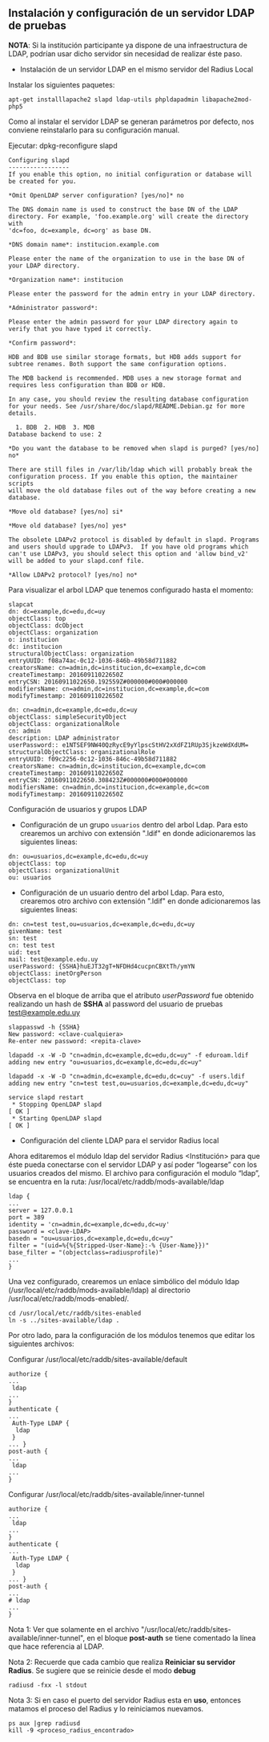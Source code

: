 ## Instalación y configuración de un servidor LDAP de pruebas

**NOTA**: Si la institución participante ya dispone de una infraestructura de LDAP, podrían usar dicho servidor sin necesidad de realizar éste paso.

- Instalación de un servidor LDAP en el mismo servidor del Radius Local

Instalar los siguientes paquetes:
```
apt-get installlapache2 slapd ldap-utils phpldapadmin libapache2mod-php5    
```
Como al instalar el servidor LDAP se generan parámetros por defecto, nos conviene reinstalarlo para su configuración manual.

Ejecutar: dpkg-reconfigure slapd

```
Configuring slapd
-----------------
If you enable this option, no initial configuration or database will be created for you.

*Omit OpenLDAP server configuration? [yes/no]* no

The DNS domain name is used to construct the base DN of the LDAP directory. For example, 'foo.example.org' will create the directory with
'dc=foo, dc=example, dc=org' as base DN.

*DNS domain name*: institucion.example.com

Please enter the name of the organization to use in the base DN of your LDAP directory.

*Organization name*: institucion

Please enter the password for the admin entry in your LDAP directory.

*Administrator password*: 

Please enter the admin password for your LDAP directory again to verify that you have typed it correctly.

*Confirm password*: 

HDB and BDB use similar storage formats, but HDB adds support for subtree renames. Both support the same configuration options.

The MDB backend is recommended. MDB uses a new storage format and requires less configuration than BDB or HDB.

In any case, you should review the resulting database configuration for your needs. See /usr/share/doc/slapd/README.Debian.gz for more
details.

  1. BDB  2. HDB  3. MDB
Database backend to use: 2

*Do you want the database to be removed when slapd is purged? [yes/no] no*

There are still files in /var/lib/ldap which will probably break the configuration process. If you enable this option, the maintainer scripts
will move the old database files out of the way before creating a new database.

*Move old database? [yes/no] si*

*Move old database? [yes/no] yes*

The obsolete LDAPv2 protocol is disabled by default in slapd. Programs and users should upgrade to LDAPv3.  If you have old programs which
can't use LDAPv3, you should select this option and 'allow bind_v2' will be added to your slapd.conf file.

*Allow LDAPv2 protocol? [yes/no] no*
```
Para visualizar el arbol LDAP que tenemos configurado hasta el momento:
```
slapcat 
dn: dc=example,dc=edu,dc=uy
objectClass: top
objectClass: dcObject
objectClass: organization
o: institucion
dc: institucion
structuralObjectClass: organization
entryUUID: f08a74ac-0c12-1036-846b-49b58d711882
creatorsName: cn=admin,dc=institucion,dc=example,dc=com
createTimestamp: 20160911022650Z
entryCSN: 20160911022650.192559Z#000000#000#000000
modifiersName: cn=admin,dc=institucion,dc=example,dc=com
modifyTimestamp: 20160911022650Z

dn: cn=admin,dc=example,dc=edu,dc=uy
objectClass: simpleSecurityObject
objectClass: organizationalRole
cn: admin
description: LDAP administrator
userPassword:: e1NTSEF9NW40QzRycE9yYlpscStHV2xXdFZ1RUp3SjkzeWdXdUM=
structuralObjectClass: organizationalRole
entryUUID: f09c2256-0c12-1036-846c-49b58d711882
creatorsName: cn=admin,dc=institucion,dc=example,dc=com
createTimestamp: 20160911022650Z
entryCSN: 20160911022650.308423Z#000000#000#000000
modifiersName: cn=admin,dc=institucion,dc=example,dc=com
modifyTimestamp: 20160911022650Z
```
Configuración de usuarios y grupos LDAP

- Configuración de un grupo `usuarios` dentro del arbol Ldap. Para esto crearemos un archivo con extensión ".ldif" en donde adicionaremos las siguientes lineas:
```
dn: ou=usuarios,dc=example,dc=edu,dc=uy
objectClass: top
objectClass: organizationalUnit
ou: usuarios
```
- Configuración de un usuario dentro del arbol Ldap. Para esto, crearemos otro archivo con extensión ".ldif" en donde adicionaremos las siguientes lineas:
```
dn: cn=test test,ou=usuarios,dc=example,dc=edu,dc=uy
givenName: test
sn: test
cn: test test
uid: test
mail: test@example.edu.uy
userPassword: {SSHA}huEJT32gT+NFDHd4cucpnCBXtTh/ymYN
objectClass: inetOrgPerson
objectClass: top
```
Observa en el bloque de arriba que el atributo *userPassword* fue obtenido realizando un hash de **SSHA** al password del usuario de pruebas test@example.edu.uy

```
slappasswd -h {SSHA}
New password: <clave-cualquiera>
Re-enter new password: <repita-clave>

ldapadd -x -W -D "cn=admin,dc=example,dc=edu,dc=uy" -f eduroam.ldif 
adding new entry "ou=usuarios,dc=example,dc=edu,dc=uy"

ldapadd -x -W -D "cn=admin,dc=example,dc=edu,dc=cuy" -f users.ldif 
adding new entry "cn=test test,ou=usuarios,dc=example,dc=edu,dc=uy"

service slapd restart
 * Stopping OpenLDAP slapd                                                                                                              [ OK ] 
 * Starting OpenLDAP slapd                                                                                                              [ OK ] 
```
- Configuración del cliente LDAP para el servidor Radius local

Ahora editaremos el módulo ldap del servidor Radius <Institución> para que éste pueda conectarse con el servidor LDAP y así poder “logearse” con los usuarios creados del mismo.
El archivo para configuración el modulo “ldap”, se encuentra en la ruta: /usr/local/etc/raddb/mods-available/ldap

```
ldap {
...
server = 127.0.0.1
port = 389
identity = 'cn=admin,dc=example,dc=edu,dc=uy'
password = <clave-LDAP>
basedn = "ou=usuarios,dc=example,dc=edu,dc=uy"
filter = "(uid=%{%{Stripped-User-Name}:-% {User-Name}})"
base_filter = "(objectclass=radiusprofile)"
...
}
```

Una vez configurado, crearemos un enlace simbólico del módulo ldap (/usr/local/etc/raddb/mods-available/ldap) al directorio /usr/local/etc/raddb/mods-enabled/.

```
cd /usr/local/etc/raddb/sites-enabled
ln -s ../sites-available/ldap .
```

Por otro lado, para la configuración de los módulos tenemos que editar los siguientes archivos:

Configurar /usr/local/etc/raddb/sites-available/default

```
authorize {
...
 ldap
...
}
authenticate {
...
 Auth-Type LDAP {
  ldap
 }
... }
post-auth {
... 
 ldap
...
}
```

Configurar /usr/local/etc/raddb/sites-available/inner-tunnel

```
authorize {
...
 ldap
...
}
authenticate {
...
 Auth-Type LDAP {
  ldap
 }
... }
post-auth {
...
# ldap
...
}
```

Nota 1: Ver que solamente en el archivo "/usr/local/etc/raddb/sites-available/inner-tunnel", en el bloque **post-auth** se tiene comentado la línea que hace referencia al LDAP.

Nota 2: Recuerde que cada cambio que realiza **Reiniciar su servidor Radius**. Se sugiere que se reinicie desde el modo **debug**

```
radiusd -fxx -l stdout
```

Nota 3: Si en caso el puerto del servidor Radius esta en **uso**, entonces matamos el proceso del Radius y lo reiniciamos nuevamos.
```
ps aux |grep radiusd
kill -9 <proceso_radius_encontrado>
```
